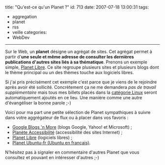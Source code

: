 title: "Qu'est-ce qu'un Planet ?"
id: 713
date: 2007-07-18 13:00:31
tags:
- aggregation
- planet
- rss
- veille
categories:
- WebDev
---

Sur le Web, un **planet** désigne un agrégat de sites. Cet agrégat permet à partir d'**une seule et même adresse de consulter les dernières publications d'autres sites liés à sa thématique**. Prenons un exemple simple, [Planet Libre](http://www.planet-libre.org/). Ce site regroupe plusieurs sites et plusieurs blogs dont le thème principal ou un des thèmes touche aux logiciels libres.

Si j'ai pris précisément cet exemple c'est parce que je viens de le rejoindre après avoir été sollicité. Concrètement ça ne me demandera _pas de travail supplémentaire_ mais tous mes billets placés dans la [catégorie Linux](https://oncletom.io/tags/internet-informatique/linux/) seront automatiquement ajoutés en ce lieu. Une manière comme une autre d'évangéliser la bonne parole ;-)

Voici pour ma part une petite sélection de Planet sympathiques à suivre dans votre aggrégateur de flux ou à placer dans vos favoris :

*   [Google Blogs 'n More](http://blogoscoped.com/google/) (blogs Google, Yahoo! et Microsoft) ;
*   [Planète Accessibilité](http://planete-accessibilite.com/) (accessibilité des sites Internet) ;
*   [Planet Libre](http://www.planet-libre.org/) (logiciels libres) ;
*   [Planet Ubuntu-fr (Ubuntu en français)](http://planet.ubuntu-fr.org/).

N'hésitez pas à signaler en commentaire d'autres Planet que vous consultez et pouvant en intéresser d'autres ;-)